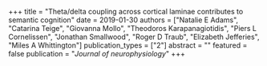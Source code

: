 +++
title = "Theta/delta coupling across cortical laminae contributes to semantic cognition"
date = 2019-01-30
authors = ["Natalie E Adams", "Catarina Teige", "Giovanna Mollo", "Theodoros Karapanagiotidis", "Piers L Cornelissen", "Jonathan Smallwood", "Roger D Traub", "Elizabeth Jefferies", "Miles A Whittington"]
publication_types = ["2"]
abstract = ""
featured = false
publication = "*Journal of neurophysiology*"
+++

